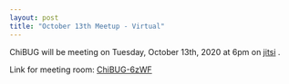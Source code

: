 ```yaml
---
layout: post
title: "October 13th Meetup - Virtual"
---
```


ChiBUG will be meeting on
Tuesday, October 13th, 2020
at
6pm
on
[jitsi](https://meet.jit.si) .

Link for meeting room: [ChiBUG-6zWF](https://meet.jit.si/ChiBUG-6zWF)
